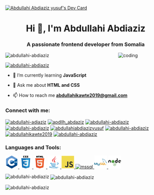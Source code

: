 <a href="https://app.daily.dev/abdellah"><img src="https://api.daily.dev/devcards/v2/fuk7NGIUFsrnFCKezL6y9.png?r=kqj&type=wide" width="652" alt="Abdullahi Abdiaziz yusuf's Dev Card"/></a>
<h1 align="center">Hi 👋, I'm Abdullahi Abdiaziz</h1>
<h3 align="center">A passionate frontend developer from Somalia</h3>
<img align="right" alt="coding" width="150" src="https://i.pinimg.com/originals/e4/26/70/e426702edf874b181aced1e2fa5c6cde.gif" />

<p align="left"> <img src="https://komarev.com/ghpvc/?username=abdullahi-abdiaziz&label=Profile%20views&color=0e75b6&style=flat" alt="abdullahi-abdiaziz" /> </p>

<p align="left"> <a href="https://github.com/ryo-ma/github-profile-trophy"><img src="https://github-profile-trophy.vercel.app/?username=abdullahi-abdiaziz" alt="abdullahi-abdiaziz" /></a> </p>

- 🌱 I’m currently learning **JavaScript**

- 💬 Ask me about **HTML and CSS**

- 📫 How to reach me **abdullahikawte2019@gmail.com**

<h3 align="left">Connect with me:</h3>
<p align="left">
<a href="https://codepen.io/abdullahi-abdiaziz" target="blank"><img align="center" src="https://raw.githubusercontent.com/rahuldkjain/github-profile-readme-generator/master/src/images/icons/Social/codepen.svg" alt="abdullahi-adiaziz" height="30" width="40" /></a>
<a href="https://twitter.com/apdallh_abdaziz" target="blank"><img align="center" src="https://raw.githubusercontent.com/rahuldkjain/github-profile-readme-generator/master/src/images/icons/Social/twitter.svg" alt="apdllh_abdaziz" height="30" width="40" /></a>
<a href="https://stackoverflow.com/users/abdullahi-abdiaziz" target="blank"><img align="center" src="https://raw.githubusercontent.com/rahuldkjain/github-profile-readme-generator/master/src/images/icons/Social/stack-overflow.svg" alt="abdullahi-abdiaziz" height="30" width="40" /></a>
<a href="https://codesandbox.com/abdullahi-abdiaziz" target="blank"><img align="center" src="https://raw.githubusercontent.com/rahuldkjain/github-profile-readme-generator/master/src/images/icons/Social/codesandbox.svg" alt="abdullahi-abdiaziz" height="30" width="40" /></a>
<a href="https://fb.com/abdullahiabdiazizyusuf" target="blank"><img align="center" src="https://raw.githubusercontent.com/rahuldkjain/github-profile-readme-generator/master/src/images/icons/Social/facebook.svg" alt="abdullahiabdiazizyusuf" height="30" width="40" /></a>
<a href="https://hashnode.com/abdullahi-abdiaziz" target="blank"><img align="center" src="https://raw.githubusercontent.com/rahuldkjain/github-profile-readme-generator/master/src/images/icons/Social/hashnode.svg" alt="abdullahi-abdiaziz" height="30" width="40" /></a>
<a href="https://medium.com/abdullahikawte2019" target="blank"><img align="center" src="https://raw.githubusercontent.com/rahuldkjain/github-profile-readme-generator/master/src/images/icons/Social/medium.svg" alt="abdullahikawte2019" height="30" width="40" /></a>
<a href="https://www.leetcode.com/abdullahi-abdiaziz" target="blank"><img align="center" src="https://raw.githubusercontent.com/rahuldkjain/github-profile-readme-generator/master/src/images/icons/Social/leet-code.svg" alt="abdullahi-abdiaziz" height="30" width="40" /></a>
</p>

<h3 align="left">Languages and Tools:</h3>
<p align="left"> <a href="https://www.w3schools.com/cpp/" target="_blank" rel="noreferrer"> <img src="https://raw.githubusercontent.com/devicons/devicon/master/icons/cplusplus/cplusplus-original.svg" alt="cplusplus" width="40" height="40"/> </a> <a href="https://www.w3schools.com/css/" target="_blank" rel="noreferrer"> <img src="https://raw.githubusercontent.com/devicons/devicon/master/icons/css3/css3-original-wordmark.svg" alt="css3" width="40" height="40"/> </a> <a href="https://www.w3.org/html/" target="_blank" rel="noreferrer"> <img src="https://raw.githubusercontent.com/devicons/devicon/master/icons/html5/html5-original-wordmark.svg" alt="html5" width="40" height="40"/> </a> <a href="https://www.java.com" target="_blank" rel="noreferrer"> <img src="https://raw.githubusercontent.com/devicons/devicon/master/icons/java/java-original.svg" alt="java" width="40" height="40"/> </a> <a href="https://developer.mozilla.org/en-US/docs/Web/JavaScript" target="_blank" rel="noreferrer"> <img src="https://raw.githubusercontent.com/devicons/devicon/master/icons/javascript/javascript-original.svg" alt="javascript" width="40" height="40"/> </a> <a href="https://www.microsoft.com/en-us/sql-server" target="_blank" rel="noreferrer"> <img src="https://www.svgrepo.com/show/303229/microsoft-sql-server-logo.svg" alt="mssql" width="40" height="40"/> </a> <a href="https://www.mysql.com/" target="_blank" rel="noreferrer"> <img src="https://raw.githubusercontent.com/devicons/devicon/master/icons/mysql/mysql-original-wordmark.svg" alt="mysql" width="40" height="40"/> </a> <a href="https://nodejs.org" target="_blank" rel="noreferrer"> <img src="https://raw.githubusercontent.com/devicons/devicon/master/icons/nodejs/nodejs-original-wordmark.svg" alt="nodejs" width="40" height="40"/> </a> </p>

<p><img align="left" src="https://github-readme-stats.vercel.app/api/top-langs?username=abdullahi-abdiaziz&show_icons=true&locale=en&layout=compact" alt="abdullahi-abdiaziz" /></p>

<p>&nbsp;<img align="center" src="https://github-readme-stats.vercel.app/api?username=abdullahi-abdiaziz&show_icons=true&locale=en" alt="abdullahi-abdiaziz" /></p>

<p><img align="center" src="https://github-readme-streak-stats.herokuapp.com/?user=abdullahi-abdiaziz&" alt="abdullahi-abdiaziz" /></p>
